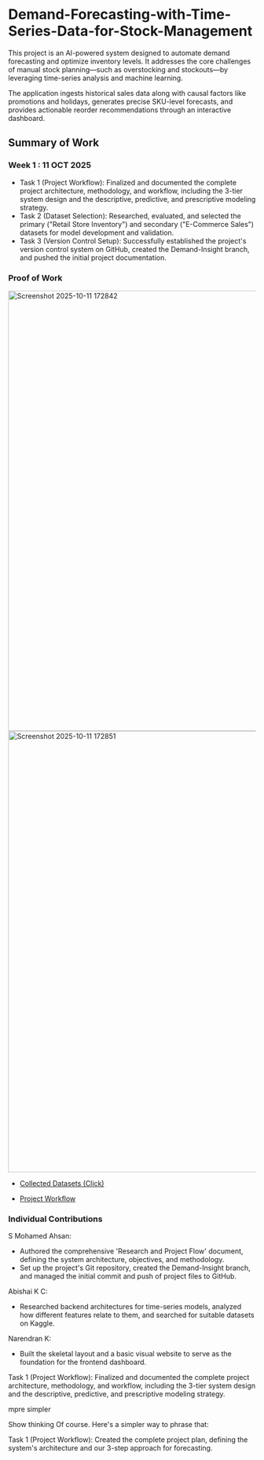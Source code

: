 # Demand-Forecasting-with-Time-Series-Data-for-Stock-Management
This project is an AI-powered system designed to automate demand forecasting and optimize inventory levels. It addresses the core challenges of manual stock planning—such as overstocking and stockouts—by leveraging time-series analysis and machine learning.

The application ingests historical sales data along with causal factors like promotions and holidays, generates precise SKU-level forecasts, and provides actionable reorder recommendations through an interactive dashboard.

## Summary of Work 
### Week 1 : 11 OCT 2025
- Task 1 (Project Workflow): Finalized and documented the complete project architecture, methodology, and workflow, including the 3-tier system design and the descriptive, predictive, and prescriptive modeling strategy.
- Task 2 (Dataset Selection): Researched, evaluated, and selected the primary ("Retail Store Inventory") and secondary ("E-Commerce Sales") datasets for model development and validation.
- Task 3 (Version Control Setup): Successfully established the project's version control system on GitHub, created the Demand-Insight branch, and pushed the initial project documentation.

### Proof of Work 
<img width="1883" height="897" alt="Screenshot 2025-10-11 172842" src="https://github.com/user-attachments/assets/c8bfb718-cfa7-49f3-8410-26fbec940b19" />
<img width="1882" height="899" alt="Screenshot 2025-10-11 172851" src="https://github.com/user-attachments/assets/704d4cff-b500-40df-81e3-38fab7299af0" />

- [Collected Datasets (Click)](https://github.com/Tech-Society-SEC/Demand-Forecasting-with-Time-Series-Data-for-Stock-Management/tree/Demand-Insight/Demand-Insight/backend/datasets)

- [Project Workflow](https://github.com/Tech-Society-SEC/Demand-Forecasting-with-Time-Series-Data-for-Stock-Management/tree/Demand-Insight/Project%20Workflow.docx)
  
### Individual Contributions
S Mohamed Ahsan: 
- Authored the comprehensive 'Research and Project Flow' document, defining the system architecture, objectives, and methodology.
- Set up the project's Git repository, created the Demand-Insight branch, and managed the initial commit and push of project files to GitHub.

Abishai K C: 
- Researched backend architectures for time-series models, analyzed how different features relate to them, and searched for suitable datasets on Kaggle.

Narendran K: 
- Built the skeletal layout and a basic visual website to serve as the foundation for the frontend dashboard.









Task 1 (Project Workflow): Finalized and documented the complete project architecture, methodology, and workflow, including the 3-tier system design and the descriptive, predictive, and prescriptive modeling strategy.



mpre simpler




Show thinking
Of course. Here's a simpler way to phrase that:

Task 1 (Project Workflow): Created the complete project plan, defining the system's architecture and our 3-step approach for forecasting.








